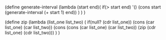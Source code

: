 # 
(define generate-interval
  (lambda
      (start end)(
         if(> start end)
           '()
           (cons start (generate-interval (+ start 1) end))
      )
   )
)

(define zip
  (lambda
      (list_one list_two)
    (
     if(null? (cdr list_one))
       (cons (car list_one) (car list_two))
       (cons (cons (car list_one) (car list_two)) (zip (cdr list_one) (cdr list_two)))
       )
    )
  
